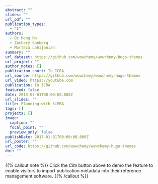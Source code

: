 ```yaml
---
abstract: ""
slides: ""
url_pdf: ""
publication_types:
  - "1"
authors:
  - Qi Heng Ho
  - Zachary Sunberg
  - Morteza Lahijanian
summary: ""
url_dataset: https://github.com/wowchemy/wowchemy-hugo-themes
url_project: ""
author_notes: []
publication_short: In ICRA
url_source: https://github.com/wowchemy/wowchemy-hugo-themes
url_video: https://youtube.com
publication: In ICRA
featured: false
date: 2013-07-01T00:00:00.000Z
url_slides: ""
title: Planning with SiMBA
tags: []
projects: []
image:
  caption: ""
  focal_point: ""
  preview_only: false
publishDate: 2017-01-01T00:00:00.000Z
url_poster: ""
url_code: https://github.com/wowchemy/wowchemy-hugo-themes
doi: ""
---
```

{{% callout note %}}
Click the *Cite* button above to demo the feature to enable visitors to import publication metadata into their reference management software.
{{% /callout %}}